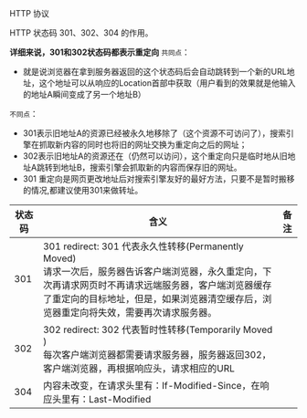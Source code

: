 HTTP 协议

HTTP 状态码 301、302、304 的作用。

**详细来说，301和302状态码都表示重定向**
`共同点`： 

- 就是说浏览器在拿到服务器返回的这个状态码后会自动跳转到一个新的URL地址，这个地址可以从响应的Location首部中获取（用户看到的效果就是他输入的地址A瞬间变成了另一个地址B）

`不同点`： 

 - 301表示旧地址A的资源已经被永久地移除了（这个资源不可访问了），搜索引擎在抓取新内容的同时也将旧的网址交换为重定向之后的网址； 
 - 302表示旧地址A的资源还在（仍然可以访问），这个重定向只是临时地从旧地址A跳转到地址B，搜索引擎会抓取新的内容而保存旧的网址。
 - 301 重定向是网页更改地址后对搜索引擎友好的最好方法，只要不是暂时搬移的情况,都建议使用301来做转址。

| 状态码 | 含义                                                                                                                                                                                                                                                | 备注 |
| ------ | --------------------------------------------------------------------------------------------------------------------------------------------------------------------------------------------------------------------------------------------------- | ---- |
| 301    | 301 redirect: 301 代表永久性转移(Permanently Moved)<br>请求一次后，服务器告诉客户端浏览器，永久重定向，下次再请求网页时不再请求远端服务器，客户端浏览器缓存了重定向的目标地址，但是，如果浏览器清空缓存后，浏览器重定向将失效，需要再次请求服务器。 |
| 302    | 302 redirect: 302 代表暂时性转移(Temporarily Moved )<br>每次客户端浏览器都需要请求服务器，服务器返回302，客户端浏览器，再根据响应头，请求相应的URL                                                                                                  |
| 304    | 内容未改变，在请求头里有：If-Modified-Since，在响应头里有：Last-Modified                                                                                                                                                                            |
